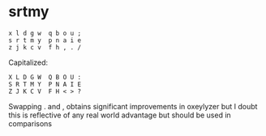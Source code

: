 # srtmy
```
x l d g w  q b o u ;
s r t m y  p n a i e
z j k c v  f h , . /
```

Capitalized:
```
X L D G W  Q B O U :
S R T M Y  P N A I E
Z J K C V  F H < > ?
```

Swapping . and , obtains significant improvements in oxeylyzer but I doubt this is reflective of any real world advantage but should be used in comparisons
